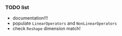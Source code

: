 ### TODO list

* documentation!!!
* populate `LinearOperators` and `NonLinearOperators`
* check `Reshape` dimension match!
